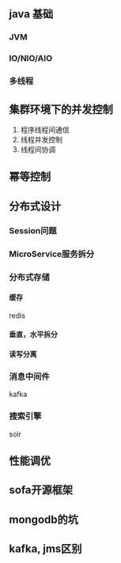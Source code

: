 
## java 基础

### JVM

### IO/NIO/AIO

### 多线程

## 集群环境下的并发控制

1. 程序线程间通信
2. 线程并发控制
3. 线程间协调

## 幂等控制

## 分布式设计

### Session问题

### MicroService服务拆分

### 分布式存储

#### 缓存
redis

#### 垂直，水平拆分

#### 读写分离

### 消息中间件
kafka

### 搜索引擎
solr


## 性能调优
## sofa开源框架

## mongodb的坑
## kafka, jms区别
